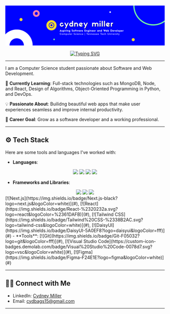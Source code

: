 <div align="center">

![Cydney Miller Banner](https://github.com/CydMiller/CydMiller/blob/main/Cydney%20Miller%20LinkedIn%20Banner.png)

[![Typing SVG](https://readme-typing-svg.herokuapp.com?size=24&color=79ffa0&lines=Hi+there!+I'm+Cydney+Miller;Software+Dev+%26+Web+Designer)](https://git.io/typing-svg)

</div>

---

I am a Computer Science student passionate about Software and Web Development. 

🌱 **Currently Learning**: Full-stack technologies such as MongoDB, Node, and React, Design of Algorithms, Object-Oriented Programming in Python, and DevOps.

💡 **Passionate About**: Builidng beautiful web apps that make user experiences seamless and improve internal productivity.

🚀 **Career Goal**: Grow as a software developer and a working professional. 

--- 

## ⚙️ Tech Stack
Here are some tools and languages I've worked with:

- **Languages**: 

<div align="center">
    <img src="https://cdn.jsdelivr.net/gh/devicons/devicon@latest/icons/cplusplus/cplusplus-original.svg" width="50"/>
    <img src="https://cdn.jsdelivr.net/gh/devicons/devicon@latest/icons/python/python-original.svg" width="50"/>
    <img src="https://cdn.jsdelivr.net/gh/devicons/devicon@latest/icons/javascript/javascript-plain.svg" width="50"/>
    <img src="https://cdn.jsdelivr.net/gh/devicons/devicon@latest/icons/typescript/typescript-plain.svg" width="50"/>
</div>

- **Frameworks and Libraries**:

<div align="center">
    <img src="https://cdn.jsdelivr.net/gh/devicons/devicon@latest/icons/nextjs/nextjs-original.svg" width="50"/>
    <img src="https://cdn.jsdelivr.net/gh/devicons/devicon@latest/icons/react/react-original.svg" width="50"/>
    <img src="https://cdn.jsdelivr.net/gh/devicons/devicon@latest/icons/tailwindcss/tailwindcss-original.svg" width="50"/> 
</div>
[![Next.js](https://img.shields.io/badge/Next.js-black?logo=next.js&logoColor=white)](#), [![React](https://img.shields.io/badge/React-%2320232a.svg?logo=react&logoColor=%2361DAFB)](#), [![Tailwind CSS](https://img.shields.io/badge/Tailwind%20CSS-%2338B2AC.svg?logo=tailwind-css&logoColor=white)](#), [![DaisyUI](https://img.shields.io/badge/DaisyUI-5A0EF8?logo=daisyui&logoColor=fff)](#)
- **Tools**: [![Git](https://img.shields.io/badge/Git-F05032?logo=git&logoColor=fff)](#), [![Visual Studio Code](https://custom-icon-badges.demolab.com/badge/Visual%20Studio%20Code-0078d7.svg?logo=vsc&logoColor=white)](#), [![Figma](https://img.shields.io/badge/Figma-F24E1E?logo=figma&logoColor=white)](#)

--- 

## 🧑‍💻 Connect with Me
 - LinkedIn: [Cydney Miller](https://www.linkedin.com/in/cydney-miller-707716330/)
 - Email: [cydbags15@gmail.com](mailto:cydbags15@gmail.com)

---
